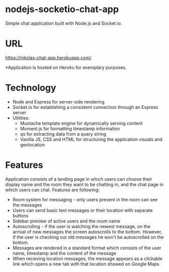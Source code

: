 # nodejs-socketio-chat-app

Simple chat application built with Node.js and Socket.io.  

# URL

https://nikolas-chat-app.herokuapp.com/

*Application is hosted on Heroku for exemplary purposes. 

# Technology
  - Node and Express for server-side rendering
  - Socket.io for establishing a consistent connection through an Express server
  - Utilities: 
    - Mustache template engine for dynamically serving content
    - Moment.js for formatting timestamp information
    - qs for extracting data from a query string
    - Vanilla JS, CSS and HTML for structuring the application visuals and geolocation

# Features

 Application consists of a landing page in which users can choose their display name and the room they want to be chatting in, and the chat page in which users can chat. Features are following:
 
  - Room system for messaging - only users present in the room can see the messages
  - Users can send basic text messages or their location with separate buttons
  - Sidebar preview of active users and the room name
  - Autoscrolling - if the user is watching the newest message, on the arrival of new messages the screen autoscrolls to the bottom. However, if the user is checking out old messages he won't be autoscrolled on the bottom.
  - Messages are rendered in a standard format which consists of the user name, timestamp and the content of the message
  - When recieving location messages, the message appears as a clickable link which opens a new tab with that location showed on Google Maps
